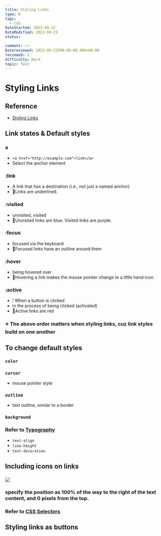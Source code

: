 ```yaml
---
title: Styling Links
type: D
tags:
  - CSS
DateStarted: 2023-09-22
DateModified: 2023-09-23
status:

comment: ⭐⭐
Datereviewed: 2023-09-23T00:00:00.000+08:00
reviewed: 1
difficulty: Hard
topic: Text
---
```


# Styling Links

## Reference

- [Styling Links](https://developer.mozilla.org/en-US/docs/Learn/CSS/Styling_text/Styling_links#lets_look_at_some_links)

## Link states & Default styles

### **a**

- `<a href="http://example.com">link</a>`
- Select the anchor element

### **:link**

- A link that has a destination (i.e., not just a named anchor)
- 📌Links are underlined.

### **:visited**

- unvisited, visited
- 📌Unvisited links are blue. Visited links are purple.

### **:focus**

- focused via the keyboard
- 📌Focused links have an outline around them

### **:hover**

- being hovered over
- 📌Hovering a link makes the mouse pointer change to a little hand icon.

### **:active**

- ! When a button is clicked
- in the process of being clicked (activated)
- 📌Active links are red

### ⭐ The above order matters when styling links, cuz link styles build on one another

## To change default styles

### `color`

### `cursor`

- mouse pointer style

### `outline`

- text outline, similar to a border

### `background`

### Refer to [Typography](Typography.md)

- `text-align`
- `line-height`
- `text-decoration`

## Including icons on links

### ![](https://cdn.jsdelivr.net/gh/jenniferwonder/bimg/web-design/Paste-image-1695366049825image.png)

### specify the position as 100% of the way to the right of the text content, and 0 pixels from the top.

### Refer to [CSS Selectors](CSS-Selectors.md)

## Styling links as buttons
